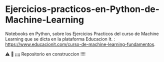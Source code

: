 # Ejercicios-practicos-en-Python-de-Machine-Learning

Notebooks en Python, sobre los Ejercicios Practicos del curso de Machine Learning que se dicta en la plataforma Educacion It. : https://www.educacionit.com/curso-de-machine-learning-fundamentos.


⚠️ 🚧 ¡¡¡¡ Repositorio en construccion !!!!


